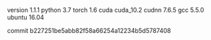 version 1.1.1
python 3.7
torch 1.6
cuda cuda_10.2
cudnn 7.6.5
gcc 5.5.0
ubuntu 16.04

commit b227251be5abb82f58a66254a12234b5d5787408